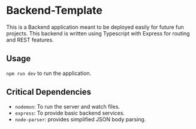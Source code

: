# Backend-Template
This is a Backend application meant to be deployed easily for future fun projects. This backend is written using Typescript with Express for routing and REST features.

## Usage
`npm run dev` to run the application.

## Critical Dependencies
* `nodemon`: To run the server and watch files.
* `express`: To provide basic backend services.
* `node-parser`: provides simplified JSON body parsing.

